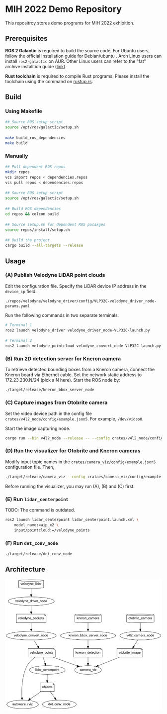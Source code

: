 # MIH 2022 Demo Repository

This repositroy stores demo programs for MIH 2022 exhibition.

## Prerequisites

**ROS 2 Galactic** is required to build the source code. For Ubuntu
users, follow the official installation guide for Debian/ubuntu
[](https://docs.ros.org/en/galactic/Installation/Ubuntu-Install-Debians.html). Arch
Linux users can install `ros2-galactic` on AUR. Other Linux users can
refer to the "fat" archive installtion guide
([link](https://docs.ros.org/en/galactic/Installation/Alternatives/Ubuntu-Install-Binary.html)).

**Rust toolchain** is required to compile Rust programs. Please
install the toolchain using the command on
[rustup.rs](https://rustup.rs/).

## Build

### Using Makefile

```bash
## Source ROS setup script
source /opt/ros/galactic/setup.sh

make build_ros_dependencies
make build
```

### Manually

```bash
## Pull dependent ROS repos
mkdir repos
vcs import repos < dependencies.repos
vcs pull repos < dependencies.repos

## Source ROS setup script
source /opt/ros/galactic/setup.sh

## Build ROS dependencies
cd repos && colcon build

## Source setup.sh for dependent ROS pacakges
source repos/install/setup.sh

## Build the project
cargo build --all-targets --release
```

## Usage

### (A) Publish Velodyne LiDAR point clouds

Edit the configuration file. Specify the LiDAR device IP address in
the `device_ip` field.

```
./repos/velodyne/velodyne_driver/config/VLP32C-velodyne_driver_node-params.yaml
```

Run the following commands in two separate terminals.

```bash
# Terminal 1
ros2 launch velodyne_driver velodyne_driver_node-VLP32C-launch.py

# Terminal 2
ros2 launch velodyne_pointcloud velodyne_convert_node-VLP32C-launch.py
```


### (B) Run 2D detection server for Kneron camera

To retrieve detected bounding boxes from a Kneron camera, connect the
Kneron board via Ethernet cable. Set the network static address to
172.23.230.N/24 (pick a N here). Start the ROS node by:

```bash
./target/release/kneron_bbox_server_node
```


### (C) Capture images from Otobrite camera

Set the video device path in the config file
`crates/v4l2_node/config/example.json5`. For example, `/dev/video0`.

Start the image capturing node.

```bash
cargo run --bin v4l2_node --release -- --config crates/v4l2_node/config/example.json5
```

### (D) Run the visualizer for Otobrite and Kneron cameras

Modify input topic names in the `crates/camera_viz/config/example.json5`
configuration file. Then,

```bash
./target/release/camera_viz --config crataes/camera_viz/config/example.json5
```

Before running the visualizer, you may run (A), (B) and (C) first.

### (E) Run `lidar_centerpoint`

TODO: The command is outdated.

```bash
ros2 launch lidar_centerpoint lidar_centerpoint.launch.xml \
    model_name:=aip_x2 \
    input/pointcloud:=/velodyne_points
```

### (F) Run `det_conv_node`

```bash
./target/release/det_conv_node
```

## Architecture

![](doc/ARCHITECTURE.png)
